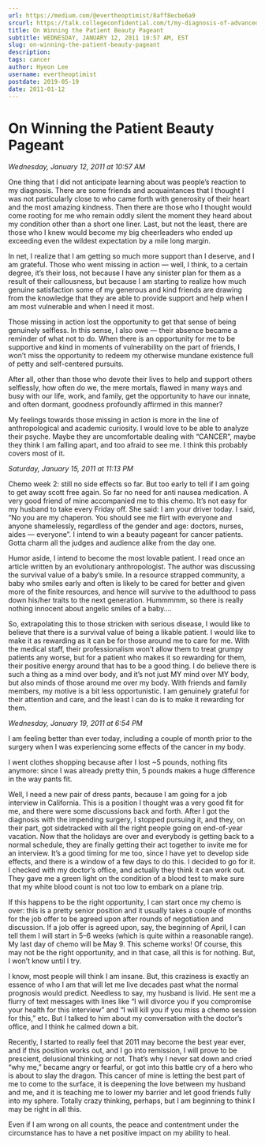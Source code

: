 ```yaml
---
url: https://medium.com/@evertheoptimist/8aff8ecbe6a9
srcurl: https://talk.collegeconfidential.com/t/my-diagnosis-of-advanced-cancer-how-to-help-my-kids/1013554/372
title: On Winning the Patient Beauty Pageant
subtitle: WEDNESDAY, JANUARY 12, 2011 10:57 AM, EST
slug: on-winning-the-patient-beauty-pageant
description: 
tags: cancer
author: Hyeon Lee
username: evertheoptimist
postdate: 2019-05-19
date: 2011-01-12
---
```


# On Winning the Patient Beauty Pageant

*Wednesday, January 12, 2011 at 10:57 AM*

One thing that I did not anticipate learning about was people’s reaction to my diagnosis. There are some friends and acquaintances that I thought I was not particularly close to who came forth with generosity of their heart and the most amazing kindness. Then there are those who I thought would come rooting for me who remain oddly silent the moment they heard about my condition other than a short one liner. Last, but not the least, there are those who I knew would become my big cheerleaders who ended up exceeding even the wildest expectation by a mile long margin.

In net, I realize that I am getting so much more support than I deserve, and I am grateful. Those who went missing in action — well, I think, to a certain degree, it’s their loss, not because I have any sinister plan for them as a result of their callousness, but because I am starting to realize how much genuine satisfaction some of my generous and kind friends are drawing from the knowledge that they are able to provide support and help when I am most vulnerable and when I need it most.

Those missing in action lost the opportunity to get that sense of being genuinely selfless. In this sense, I also owe — their absence became a reminder of what not to do. When there is an opportunity for me to be supportive and kind in moments of vulnerability on the part of friends, I won’t miss the opportunity to redeem my otherwise mundane existence full of petty and self-centered pursuits.

After all, other than those who devote their lives to help and support others selflessly, how often do we, the mere mortals, flawed in many ways and busy with our life, work, and family, get the opportunity to have our innate, and often dormant, goodness profoundly affirmed in this manner?

My feelings towards those missing in action is more in the line of anthropological and academic curiosity. I would love to be able to analyze their psyche. Maybe they are uncomfortable dealing with “CANCER”, maybe they think I am falling apart, and too afraid to see me. I think this probably covers most of it.

*Saturday, January 15, 2011 at 11:13 PM*

Chemo week 2: still no side effects so far. But too early to tell if I am going to get away scott free again. So far no need for anti nausea medication. A very good friend of mine accompanied me to this chemo. It’s not easy for my husband to take every Friday off. She said: I am your driver today. I said, “No you are my chaperon. You should see me flirt with everyone and anyone shamelessly, regardless of the gender and age: doctors, nurses, aides — everyone”. I intend to win a beauty pageant for cancer patients. Gotta charm all the judges and audience alike from the day one.

Humor aside, I intend to become the most lovable patient. I read once an article written by an evolutionary anthropologist. The author was discussing the survival value of a baby’s smile. In a resource strapped community, a baby who smiles early and often is likely to be cared for better and given more of the finite resources, and hence will survive to the adulthood to pass down his/her traits to the next generation. Hummmmm, so there is really nothing innocent about angelic smiles of a baby….

So, extrapolating this to those stricken with serious disease, I would like to believe that there is a survival value of being a likable patient. I would like to make it as rewarding as it can be for those around me to care for me. With the medical staff, their professionalism won’t allow them to treat grumpy patients any worse, but for a patient who makes it so rewarding for them, their positive energy around that has to be a good thing. I do believe there is such a thing as a mind over body, and it’s not just MY mind over MY body, but also minds of those around me over my body. With friends and family members, my motive is a bit less opportunistic. I am genuinely grateful for their attention and care, and the least I can do is to make it rewarding for them.

*Wednesday, January 19, 2011 at 6:54 PM*

I am feeling better than ever today, including a couple of month prior to the surgery when I was experiencing some effects of the cancer in my body.

I went clothes shopping because after I lost ~5 pounds, nothing fits anymore: since I was already pretty thin, 5 pounds makes a huge difference in the way pants fit.

Well, I need a new pair of dress pants, because I am going for a job interview in California. This is a position I thought was a very good fit for me, and there were some discussions back and forth. After I got the diagnosis with the impending surgery, I stopped pursuing it, and they, on their part, got sidetracked with all the right people going on end-of-year vacation. Now that the holidays are over and everybody is getting back to a normal schedule, they are finally getting their act together to invite me for an interview. It’s a good timing for me too, since I have yet to develop side effects, and there is a window of a few days to do this. I decided to go for it. I checked with my doctor’s office, and actually they think it can work out. They gave me a green light on the condition of a blood test to make sure that my white blood count is not too low to embark on a plane trip.

If this happens to be the right opportunity, I can start once my chemo is over: this is a pretty senior position and it usually takes a couple of months for the job offer to be agreed upon after rounds of negotiation and discussion. If a job offer is agreed upon, say, the beginning of April, I can tell them I will start in 5–6 weeks (which is quite within a reasonable range). My last day of chemo will be May 9. This scheme works! Of course, this may not be the right opportunity, and in that case, all this is for nothing. But, I won’t know until I try.

I know, most people will think I am insane. But, this craziness is exactly an essence of who I am that will let me live decades past what the normal prognosis would predict. Needless to say, my husband is livid. He sent me a flurry of text messages with lines like “I will divorce you if you compromise your health for this interview” and “I will kill you if you miss a chemo session for this,” etc. But I talked to him about my conversation with the doctor’s office, and I think he calmed down a bit.

Recently, I started to really feel that 2011 may become the best year ever, and if this position works out, and I go into remission, I will prove to be prescient, delusional thinking or not. That’s why I never sat down and cried “why me,” became angry or fearful, or got into this battle cry of a hero who is about to slay the dragon. This cancer of mine is letting the best part of me to come to the surface, it is deepening the love between my husband and me, and it is teaching me to lower my barrier and let good friends fully into my sphere. Totally crazy thinking, perhaps, but I am beginning to think I may be right in all this.

Even if I am wrong on all counts, the peace and contentment under the circumstance has to have a net positive impact on my ability to heal.
